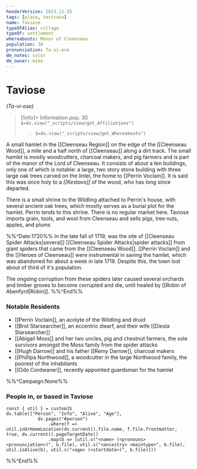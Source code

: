 ```yaml
---
headerVersion: 2023.11.25
tags: [place, testcase]
name: Taviose
typeOfAlias: village
typeOf: settlement
whereabouts: Manor of Cleenseau
population: 30
pronunciation: Ta-vi-ose
dm_notes: color
dm_owner: mike
---
```

# Taviose
*(Ta-vi-ose)*
>[!info]+ Information
> pop. 30
> `$=dv.view("_scripts/view/get_Affiliations")`
>> `$=dv.view("_scripts/view/get_Whereabouts")`

A small hamlet in the [[Cleenseau Region]] on the edge of the [[Cleenseau Wood]], a mile and a half north of [[Cleenseau]] along a dirt track. The small hamlet is mostly woodcutters, charcoal makers, and pig farmers and is part of the manor of the Lord of Cleenseau. It consists of about a ten buildings, only one of which is notable: a large, two story stone building with three large oak trees carved on the lintel, the home to [[Perrin Voclain]].  It is said this was once holy to a *[[Kestavo]]* of the wood, who has long since departed.

There is a small shrine to the Wildling attached to Perrin's house, with several ancient oak trees, which mostly serves as a burial plot for the hamlet. Perrin tends to this shrine. There is no regular market here. Taviose imports grain, tools, and wool from Cleenseau and sells pigs, tree nuts, apples, and plums


%%^Date:1720%%
In the late fall of 1719, was the site of [[Cleenseau Spider Attacks|several]] [[Cleenseau Spider Attacks|spider attacks]] from giant spiders that came from the [[Cleenseau Wood]]. [[Perrin Voclain]] and the [[Heroes of Cleenseau]] were instrumental in saving the hamlet, which was abandoned for about a week in late 1719. Despite this, the town lost about of third of it's population. 

The ongoing corruption from these spiders later caused several orchards and timber groves to become corrupted and die, until healed by [[Robin of Abenfyrd|Robin]].
%%^End%%
### Notable Residents
* [[Perrin Voclain]], an acolyte of the Wildling and druid
* [[Brot Starsearcher]], an eccentric dwarf, and their wife [[Diesla Starsearcher]]
* [[Abigail Moss]] and her two uncles, pig and chestnut farmers, the sole survivors amongst the Moss family from the spider attacks
* [[Hugh Darrow]] and his father [[Remy Darrow]], charcoal makers
* [[Phillipa Northwood]], a woodcutter in the large Northwood family, the poorest of the inhabitants
* [[Odo Cordwaner]], recently appointed guardsman for the hamlet

%%^Campaign:None%%
### People in, or based in Taviose
```dataviewjs
const { util } = customJS
dv.table(["Person", "Info", "Alive", "Age"], 
			dv.pages("#person")
				.where(f => util.inOrHomeLocation(dv.current().file.name, f.file.frontmatter, true, dv.current().pageTargetDate))				
				.map(b => [util.s("<name> (<pronouns> <pronunciation>)", b.file), util.s("<ancestry> <maintype>", b.file),  util.isAlive(b), util.s("<age> (<startdate>)", b.file)]))
```
%%^End%%